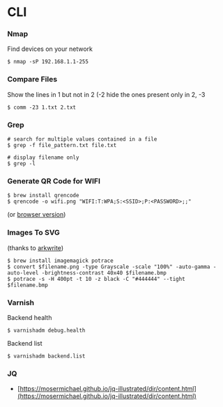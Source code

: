 # CLI

### Nmap 

Find devices on your network

```text
$ nmap -sP 192.168.1.1-255
```

### Compare Files

Show the lines in 1 but not in 2 \(-2 hide the ones present only in 2, -3 

```text
$ comm -23 1.txt 2.txt
```

### Grep

```text
# search for multiple values contained in a file 
$ grep -f file_pattern.txt file.txt

# display filename only
$ grep -l 
```

#### 

### Generate QR Code for WIFI

```text
$ brew install qrencode
$ qrencode -o wifi.png "WIFI:T:WPA;S:<SSID>;P:<PASSWORD>;;"
```

\(or [browser version](https://qifi.org/)\)

### Images To SVG

\(thanks to [arkwrite](https://twitter.com/arkwrite/status/1212082448567349248?s=20)\)

```text
$ brew install imagemagick potrace 
$ convert $filename.png -type Grayscale -scale "100%" -auto-gamma -auto-level -brightness-contrast 40x40 $filename.bmp
$ potrace -s -H 400pt -t 10 -z black -C "#444444" --tight $filename.bmp
```

### Varnish

Backend health

```text
$ varnishadm debug.health
```

Backend list

```text
$ varnishadm backend.list
```

### JQ 

* [https://mosermichael.github.io/jq-illustrated/dir/content.html](https://mosermichael.github.io/jq-illustrated/dir/content.html)


